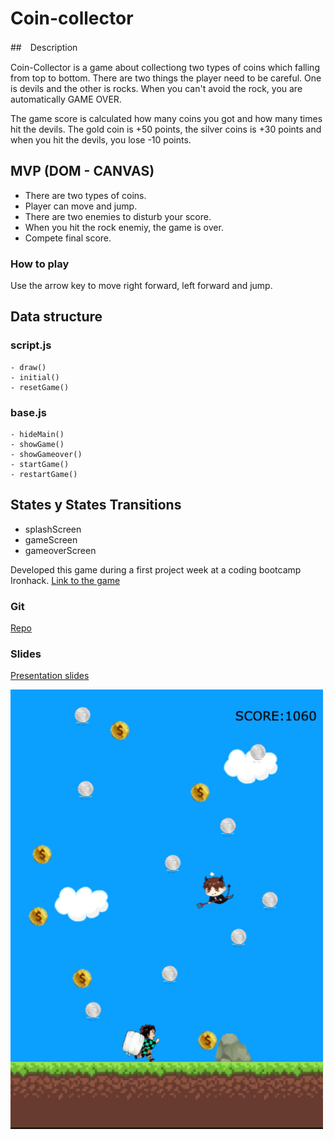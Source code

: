 # Coin-collector

##　Description

Coin-Collector is a game about collectiong two types of coins which falling from top to bottom.
There are two things the player need to be careful. One is devils and the other is rocks. When you can't avoid the rock,
you are automatically GAME OVER.

The game score is calculated how many coins you got and how many times hit the devils.
The gold coin is +50 points, the silver coins is +30 points and when you hit the devils, you lose -10 points.

## MVP (DOM - CANVAS)
  - There are two types of coins.
  - Player can move and jump.
  - There are two enemies to disturb your score.
  - When you hit the rock enemiy, the game is over.
  - Compete final score.


### How to play
Use the arrow key to move right forward, left forward and jump.


## Data structure

### script.js
    - draw()
    - initial()
    - resetGame()

### base.js
    - hideMain()
    - showGame()
    - showGameover()
    - startGame()
    - restartGame()

## States y States Transitions
- splashScreen
- gameScreen
- gameoverScreen 

Developed this game during a first project week at a coding bootcamp Ironhack.
[Link to the game](https://megumikawa.github.io/coin-collector-game/)


### Git
[Repo](https://github.com/Megumikawa/coin-collector-game)

### Slides
[Presentation slides](https://docs.google.com/presentation/d/1-JP6aUQVnvrFvNxNDEE-PcuwlrV2vP0SGwoEcGru8Oo/edit?usp=sharing)


<img src="./screenshot.png">
